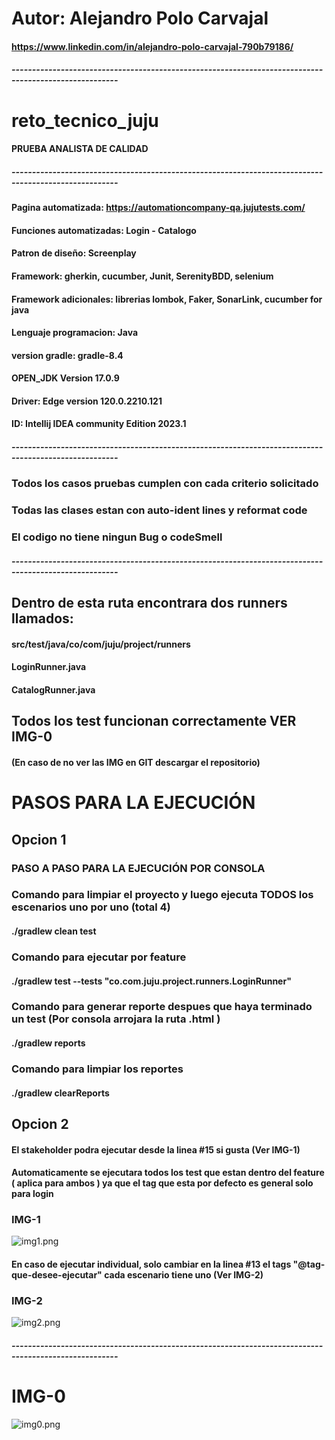 # Autor: Alejandro Polo Carvajal
#### https://www.linkedin.com/in/alejandro-polo-carvajal-790b79186/
##### ------------------------------------------------------------------------------------------------------
# reto_tecnico_juju
#### PRUEBA ANALISTA DE CALIDAD
##### ------------------------------------------------------------------------------------------------------

#### Pagina automatizada: https://automationcompany-qa.jujutests.com/
#### Funciones automatizadas: Login - Catalogo
#### Patron de diseño: Screenplay
#### Framework: gherkin, cucumber, Junit, SerenityBDD, selenium
#### Framework adicionales: librerias lombok, Faker, SonarLink, cucumber for java
#### Lenguaje programacion: Java
#### version gradle: gradle-8.4
#### OPEN_JDK Version 17.0.9
#### Driver: Edge version  120.0.2210.121
#### ID: Intellij IDEA community Edition 2023.1
##### ------------------------------------------------------------------------------------------------------

### Todos los casos pruebas cumplen con cada criterio solicitado
### Todas las clases estan con auto-ident lines y reformat code
### El codigo no tiene ningun Bug o codeSmell 
##### ------------------------------------------------------------------------------------------------------
## Dentro de esta ruta encontrara dos runners llamados:
#### src/test/java/co/com/juju/project/runners
#### LoginRunner.java
#### CatalogRunner.java
## Todos los test funcionan correctamente VER IMG-0
#### (En caso de no ver las IMG en GIT descargar el repositorio)
# PASOS PARA LA EJECUCIÓN

## Opcion 1
### PASO A PASO PARA LA EJECUCIÓN POR CONSOLA

### Comando para limpiar el proyecto y luego ejecuta TODOS los escenarios uno por uno (total 4)
#### ./gradlew clean test
### Comando para ejecutar por feature
#### ./gradlew test --tests "co.com.juju.project.runners.LoginRunner"
### Comando para generar reporte despues que haya terminado un test (Por consola arrojara la ruta .html )
#### ./gradlew reports
### Comando para limpiar los reportes
#### ./gradlew clearReports



## Opcion 2
#### El stakeholder podra ejecutar desde la linea #15 si gusta (Ver IMG-1)
#### Automaticamente se ejecutara todos los test que estan dentro del feature ( aplica para ambos ) ya que el tag que esta por defecto es general solo para login
### IMG-1
![img1.png](..%2F..%2FUsers%2Faleja%2FOneDrive%2FEscritorio%2Fimg1.png)

#### En caso de ejecutar individual, solo cambiar en la linea #13  el tags "@tag-que-desee-ejecutar" cada escenario tiene uno (Ver IMG-2)
### IMG-2
![img2.png](..%2F..%2FUsers%2Faleja%2FOneDrive%2FEscritorio%2Fimg2.png)
##### ------------------------------------------------------------------------------------------------------


# IMG-0
![img0.png](..%2F..%2FUsers%2Faleja%2FOneDrive%2FEscritorio%2Fimg0.png)